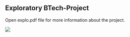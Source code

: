 ## Exploratory BTech-Project
Open explo.pdf file for more information about the project.

![](Screenshot(46).png)
